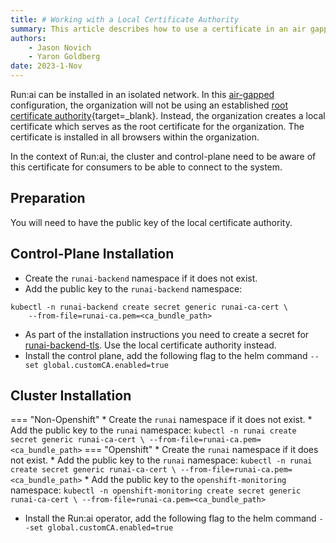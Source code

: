 ```yaml
---
title: # Working with a Local Certificate Authority
summary: This article describes how to use a certificate in an air gapped system.
authors:
    - Jason Novich
    - Yaron Goldberg
date: 2023-1-Nov
---
```


Run:ai can be installed in an isolated network. In this [air-gapped](../installation-types.md#self-hosted-installation) configuration, the organization will not be using an established [root certificate authority](https://csrc.nist.gov/glossary/term/root_certificate_authority){target=_blank}. Instead, the organization creates a local certificate which serves as the root certificate for the organization. The certificate is installed in all browsers within the organization. 

In the context of Run:ai, the cluster and control-plane need to be aware of this certificate for consumers to be able to connect to the system.

## Preparation

You will need to have the public key of the local certificate authority. 

## Control-Plane Installation

* Create the `runai-backend` namespace if it does not exist. 
* Add the public key to the `runai-backend` namespace:
```
kubectl -n runai-backend create secret generic runai-ca-cert \ 
    --from-file=runai-ca.pem=<ca_bundle_path>
```

* As part of the installation instructions you need to create a secret for [runai-backend-tls](../self-hosted/k8s/backend.md#domain-certificate). Use the local certificate authority instead.
* Install the control plane, add the following flag to the helm command `--set global.customCA.enabled=true`

## Cluster Installation

=== "Non-Openshift"
    * Create the `runai` namespace if it does not exist. 
    * Add the public key to the `runai` namespace:
    ```
    kubectl -n runai create secret generic runai-ca-cert \
        --from-file=runai-ca.pem=<ca_bundle_path>
    ```
=== "Openshift"
    * Create the `runai` namespace if it does not exist. 
    * Add the public key to the `runai` namespace:
    ```
    kubectl -n runai create secret generic runai-ca-cert \
        --from-file=runai-ca.pem=<ca_bundle_path>
    ```
    * Add the public key to the `openshift-monitoring` namespace:
    ```
    kubectl -n openshift-monitoring create secret generic runai-ca-cert \
        --from-file=runai-ca.pem=<ca_bundle_path>
    ```
* Install the Run:ai operator, add the following flag to the helm command `--set global.customCA.enabled=true`




